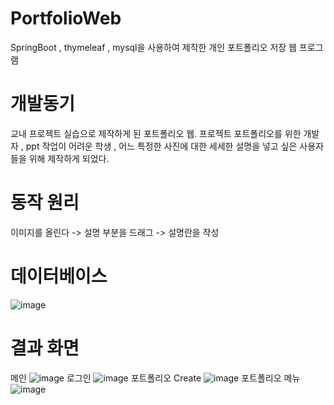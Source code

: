 # PortfolioWeb
SpringBoot , thymeleaf , mysql을 사용하여 제작한 개인 포트폴리오 저장 웹 프로그램

# 개발동기
교내 프로젝트 실습으로 제작하게 된 포트폴리오 웹.
프로젝트 포트폴리오를 위한 개발자 , ppt 작업이 어려운 학생 , 어느 특정한 사진에 대한 세세한 설명을 넣고 싶은 사용자들을 위해 제작하게 되었다.

# 동작 원리
이미지를 올린다 -> 설명 부분을 드래그 -> 설명란을 작성

# 데이터베이스
  ![image](https://github.com/Park-HyoungJoon/PortfolioWeb/assets/83392856/cbdb0943-2aab-4f5d-92f2-e31c2880445a)

# 결과 화면
메인
![image](https://github.com/Park-HyoungJoon/PortfolioWeb/assets/83392856/f4026450-2dc1-4cd3-aca4-3574aaef6de8)
로그인
![image](https://github.com/Park-HyoungJoon/PortfolioWeb/assets/83392856/e39c6dee-6f52-4c32-a02a-361cfc969d98)
포트폴리오 Create
![image](https://github.com/Park-HyoungJoon/PortfolioWeb/assets/83392856/231f1c53-b3e0-40c3-8d9b-5b5f77ea8a1f)
포트폴리오 메뉴
![image](https://github.com/Park-HyoungJoon/PortfolioWeb/assets/83392856/7d6bd450-6899-4c79-ae68-5f9627a4b710)

